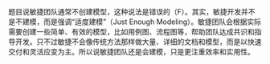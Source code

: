 题目说敏捷团队通常不创建模型，这种说法是错误的（F）。其实，敏捷开发并不是不建模，而是强调“适度建模”（Just Enough Modeling）。敏捷团队会根据实际需要创建一些简单、有效的模型，比如用例图、流程图等，帮助团队达成共识和指导开发。只不过敏捷不会像传统方法那样做大量、详细的文档和模型，而是以快速交付和灵活应变为主。所以说敏捷团队还是会建模，只是更注重效率和实用性。